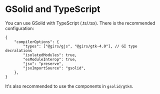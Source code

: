 # GSolid and TypeScript

You can use GSolid with TypeScript (.ts/.tsx). There is the recommended configuration:

````json5
{
    "compilerOptions": {
        "types": ["@girs/gjs", "@girs/gtk-4.0"], // GI type decralations
        "isolatedModules": true,
        "esModuleInterop": true,
        "jsx": "preserve",
        "jsxImportSource": "gsolid",
    },
}
````

It's also recommended to use the components in `gsolid/gtk4`.
